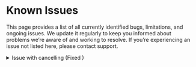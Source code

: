 # Known Issues

This page provides a list of all currently identified bugs, limitations, and ongoing issues. We update it regularly to keep you informed about problems we’re aware of and working to resolve. If you’re experiencing an issue not listed here, please contact support.

<details>

<summary>Issue with cancelling (Fixed )</summary>



</details>
